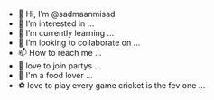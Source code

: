 - 👋 Hi, I’m @sadmaanmisad
- 👀 I’m interested in ...
- 🌱 I’m currently learning ...
- 💞️ I’m looking to collaborate on ...
- 📫 How to reach me ...
- 🎉 love to join partys ...
- 🍕 I'm a food lover ...
- ⚽ love to play every game cricket is the fev one ...
